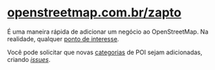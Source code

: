 # [openstreetmap.com.br/zapto](http://www.openstreetmap.com.br/zapto)

É uma maneira rápida de adicionar um negócio ao OpenStreetMap. Na realidade, qualquer [ponto de interesse](https://pt.wikipedia.org/wiki/Ponto_de_interesse).

Você pode solicitar que novas [categorias](categories.json) de POI sejam adicionadas, criando [*issues*](../../issues).
